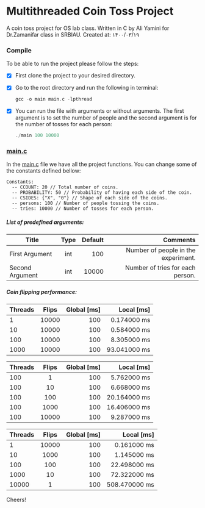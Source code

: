 # Multithreaded Coin Toss Project
A coin toss project for OS lab class. Written in C by Ali Yamini for Dr.Zamanifar class in SRBIAU. Created at: ۱۴۰۰/۰۳/۱۹

### Compile 

To be able to run the project please follow the steps:

- [x] First clone the project to your desired directory.

- [x] Go to the root directory and run the following in terminal:
    ```c
    gcc -o main main.c -lpthread
    ```
- [x] You can run the file with arguments or without arguments. The first argument is to set the number of people and the second argument is for the number of tosses for each person:
    ```c
    ./main 100 10000
    ```
### [main.c](main.c)

In the [main.c](main.c) file we have all the project functions. You can change some of the constants defined bellow:

```
Constants:
  -- CCOUNT: 20 // Total number of coins.
  -- PROBABILITY: 50 // Probability of having each side of the coin.
  -- CSIDES: {"X", "0"} // Shape of each side of the coins.
  -- persons: 100 // Number of people tossing the coins.
  -- tries: 10000 // Number of tosses for each person.
```

##### List of predefined arguments:
| Title       | Type   | Default     | Comments                                                                                                   |
| ------------- |:------:| ---------:  |-----------------------------------------------------------------------------------------------------------:|
First Argument           |  int   | 100 | Number of people in the experiment. | 
Second Argument           |  int   | 10000 | Number of tries for each person. |                                                                   

##### Coin flipping performance:
| Threads       | Flips   | Global [ms]     | Local [ms]                                                                                                   |
| ------------- |:------:| ---------:  |-----------------------------------------------------------------------------------------------------------:|
1           |  10000   | 100 | 0.174000 ms | 0.139000 ms
10          |  10000   | 100 | 0.584000 ms | 2.391000 ms
100         |  10000   | 100 | 8.305000 ms | 8.305000 ms
1000        |  10000   | 100 | 93.041000 ms | 14314.549000 ms

| Threads       | Flips   | Global [ms]     | Local [ms]                                                                                                   |
| ------------- |:------:| ---------:  |-----------------------------------------------------------------------------------------------------------:|
100         |  1       | 100 | 5.762000 ms | 8.496000 ms
100         |  10      | 100 | 6.668000 ms | 6.915000 ms
100         |  100     | 100 | 20.164000 ms | 49.285000 ms
100         |  1000    | 100 | 16.406000 ms | 48.405000 ms
100         |  10000   | 100 | 9.287000 ms | 35.796000 ms

| Threads       | Flips   | Global [ms]     | Local [ms]                                                                                                   |
| ------------- |:------:| ---------:  |-----------------------------------------------------------------------------------------------------------:|
1           |  10000   | 100 | 0.161000 ms | 0.175000 ms
10          |  1000    | 100 | 1.145000 ms | 3.612000 ms
100         |  100     | 100 | 22.498000 ms | 89.420000 ms
1000        |  10      | 100 | 72.322000 ms | 555.562000 ms
10000       |  1       | 100 | 508.470000 ms | 517.965000 ms

Cheers!